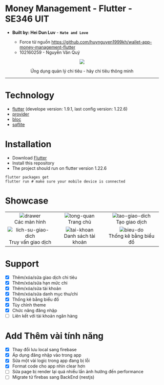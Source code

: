 # Money Management - Flutter - SE346 UIT

* __Built by: Hei Dun Luv__ - __`Hate and Love`__ 
  
    * Force từ nguồn https://github.com/huynguyen1999kh/wallet-app-money-management-flutter
    * 102160259 - Nguyễn Văn Quý

<p align="center"> <img src ="./assets/logo.png" /> </p>
<p align="center"> Ứng dụng quản lý chi tiêu - hãy chi tiêu thông minh </p>

---

# Technology

- [flutter](https://flutter.dev/) (develope version: 1.9.1, last config version: 1.22.6)
- [provider](https://pub.dev/packages/provider)
- [bloc](https://pub.dev/packages/bloc)
- [sqflite](https://pub.dev/packages/sqflite)


# Installation

- Download [Flutter](https://flutter.dev/docs/get-started/install)
- Install this repository
- The project should run on flutter version 1.22.6
```
flutter packages get
flutter run # make sure your mobile device is connected
```


# Showcase

||||
|:---:|:---:|:---:|
|![drawer]<br>Các màn hình|![tong-quan]<br>Trang chủ|![tao-giao-dich]<br>Tạo giao dịch|
|![lich-su-giao-dich]<br>Truy vấn giao dịch|![tai-khoan]<br>Danh sách tài khoản|![bieu-do]<br>Thống kê bằng biểu đồ|


# Support 

 - [x] Thêm/xóa/sửa giao dịch chi tiêu
 - [x] Thêm/xóa/sửa hạn mức chi
 - [x] Thêm/xóa/sửa tài khoản
 - [x] Thêm/xóa/sửa danh mục thu/chi
 - [x] Thống kê bằng biểu đồ
 - [x] Tùy chỉnh theme
 - [x] Chức năng đăng nhập
 - [ ] Liên kết với tài khoản ngân hàng

# Add Thêm vài tính năng 
 - [x] Thay đổi lưu local sang firebase 
 - [x] Áp dụng đăng nhập vào trong app 
 - [x] Sửa một vài logic trong app đang bị lỗi
 - [x] Format code cho app nhìn clear hơn 
 - [ ] Sửa page bị render lại quá nhiều lần ảnh hưởng đến performance
 - [ ] Migrate từ firebas sang BackEnd (nestjs) 

[bieu-do]: ./assets/showcase/bieu-do.png
[drawer]: ./assets/showcase/drawer.png
[lich-su-giao-dich]: ./assets/showcase/lich-su-giao-dich.png
[tai-khoan]: ./assets/showcase/tai-khoan.png
[tao-giao-dich]: ./assets/showcase/tao-giao-dich.png
[tong-quan]: ./assets/showcase/tong-quan.png
